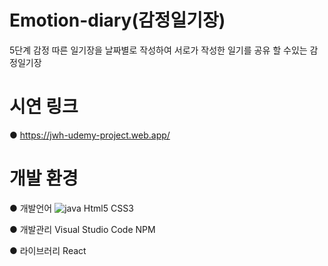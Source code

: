 # Emotion-diary(감정일기장)
5단계 감정 따른 일기장을 날짜별로 작성하여 서로가 작성한 일기를 공유 할 수있는 감정일기장

# 시연 링크

● https://jwh-udemy-project.web.app/

# 개발 환경
● 개발언어
![java](https://img.shields.io/badge/Java-ED8B00?style=for-the-badge&logo=openjdk&logoColor=white)
Html5
CSS3

● 개발관리
Visual Studio Code
NPM

● 라이브러리
React
